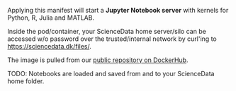 Applying this manifest will start a **Jupyter Notebook server** with kernels for Python, R, Julia and MATLAB.

Inside the pod/container, your ScienceData  home server/silo can be accessed w/o password over the trusted/internal network by curl'ing to https://sciencedata.dk/files/.

The image is pulled from our [public repository on DockerHub](https://hub.docker.com/r/sciencedata/jupyter_sciencedata).

TODO: Notebooks are loaded and saved from and to your ScienceData home folder.